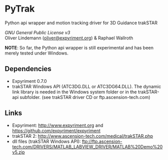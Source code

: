 PyTrak
======

Python api wrapper and motion tracking driver for 3D Guidance trakSTAR

*GNU General Public License v3*  
Oliver Lindemann (oliver@expyriment.org) & Raphael Wallroth

**NOTE**: So far, the Python api wrapper is still experimental and has been merely tested under Windows.

Dependencies
------------
* Expyriment 0.7.0
* trakSTAR Windows API (ATC3DG.DLL or ATC3DG64.DLL). The dynamic link library is needed in the Windows 
  system folder or in the trakSTAR-api subfolder. (see trakSTAR driver CD or ftp.ascension-tech.com)

Links
-----
* Expyriment: http://www.expyriment.org and https://github.com/expyriment/expyriment
* trakSTAR 2: http://www.ascension-tech.com/medical/trakSTAR.php
* dll files (trakSTAR Windows API): ftp://ftp.ascension-tech.com/DRIVERS/MATLAB_LABVIEW_DRIVER/MATLAB%20Demo%20v5.zip
